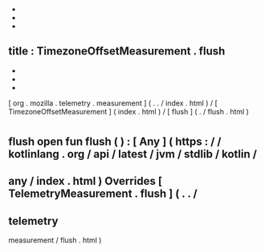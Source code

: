 -
-
-
title
:
TimezoneOffsetMeasurement
.
flush
-
-
-
-
[
org
.
mozilla
.
telemetry
.
measurement
]
(
.
.
/
index
.
html
)
/
[
TimezoneOffsetMeasurement
]
(
index
.
html
)
/
[
flush
]
(
.
/
flush
.
html
)
#
flush
open
fun
flush
(
)
:
[
Any
]
(
https
:
/
/
kotlinlang
.
org
/
api
/
latest
/
jvm
/
stdlib
/
kotlin
/
-
any
/
index
.
html
)
Overrides
[
TelemetryMeasurement
.
flush
]
(
.
.
/
-
telemetry
-
measurement
/
flush
.
html
)
